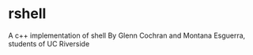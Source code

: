 # rshell
A c++ implementation of shell
By Glenn Cochran and Montana Esguerra, students of UC Riverside
